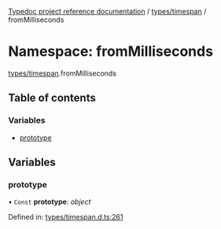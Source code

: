 [Typedoc project reference documentation](../README.md) / [types/timespan](types_timespan.md) / fromMilliseconds

# Namespace: fromMilliseconds

[types/timespan](types_timespan.md).fromMilliseconds

## Table of contents

### Variables

- [prototype](types_timespan.frommilliseconds.md#prototype)

## Variables

### prototype

• `Const` **prototype**: *object*

Defined in: [types/timespan.d.ts:261](https://github.com/DocuWare/REST-Sample-TS/blob/6f07cff/src/types/timespan.d.ts#L261)
